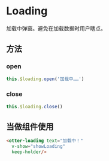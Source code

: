 # Loading

加载中弹窗。避免在加载数据时用户瞎点。

## 方法

### open

```js
this.$loading.open('加载中……')
```

### close

```js
this.$loading.close()
```

## 当做组件使用

```html
<otter-loading text="加载中！"
  v-show="showLoading"
  keep-holder/>
```
